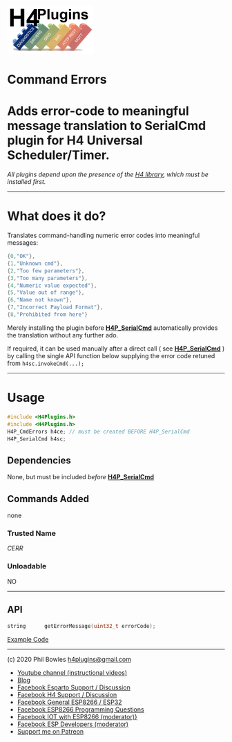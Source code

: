 ![H4P Flyer](/assets/DiagLogo.jpg) 
# Command Errors

# Adds error-code to meaningful message translation to SerialCmd plugin for H4 Universal Scheduler/Timer.

*All plugins depend upon the presence of the [H4 library](https://github.com/philbowles/H4), which must be installed first.*

---

# What does it do?

Translates command-handling numeric error codes into meaningful messages:

```cpp
{0,"OK"},
{1,"Unknown cmd"},
{2,"Too few parameters"},
{3,"Too many parameters"},
{4,"Numeric value expected"},
{5,"Value out of range"},
{6,"Name not known"},
{7,"Incorrect Payload Format"},
{8,"Prohibited from here"}
```

Merely installing the plugin before [**H4P_SerialCmd**](h4sc.md) automatically provides the translation without any further ado.

If required, it can be used manually after a direct call ( see  [**H4P_SerialCmd**](h4sc.md) ) by calling the single API function below supplying the error code retuned from `h4sc.invokeCmd(...);`

---

# Usage

```cpp
#include <H4Plugins.h>
#include <H4Plugins.h>
H4P_CmdErrors h4ce; // must be created BEFORE H4P_SerialCmd
H4P_SerialCmd h4sc;
```

## Dependencies

None, but must be included *before* [**H4P_SerialCmd**](h4sc.md)

## Commands Added

none

### Trusted Name

*CERR*

### Unloadable

NO

---

## API

```cpp
string      getErrorMessage(uint32_t errorCode);
```

[Example Code](../examples/H4P_CmdErrors/H4P_CmdErrors.ino)

----
(c) 2020 Phil Bowles h4plugins@gmail.com

* [Youtube channel (instructional videos)](https://www.youtube.com/channel/UCYi-Ko76_3p9hBUtleZRY6g)
* [Blog](https://8266iot.blogspot.com)
* [Facebook Esparto Support / Discussion](https://www.facebook.com/groups/esparto8266/)
* [Facebook H4  Support / Discussion](https://www.facebook.com/groups/444344099599131/)
* [Facebook General ESP8266 / ESP32](https://www.facebook.com/groups/2125820374390340/)
* [Facebook ESP8266 Programming Questions](https://www.facebook.com/groups/esp8266questions/)
* [Facebook IOT with ESP8266 (moderator)}](https://www.facebook.com/groups/1591467384241011/)
* [Facebook ESP Developers (moderator)](https://www.facebook.com/groups/ESP8266/)
* [Support me on Patreon](https://patreon.com/esparto)
